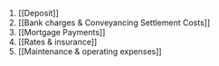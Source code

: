 1. [[Deposit]]
2. [[Bank charges & Conveyancing Settlement Costs]]
3. [[Mortgage Payments]]
4. [[Rates & insurance]]
5. [[Maintenance & operating expenses]]